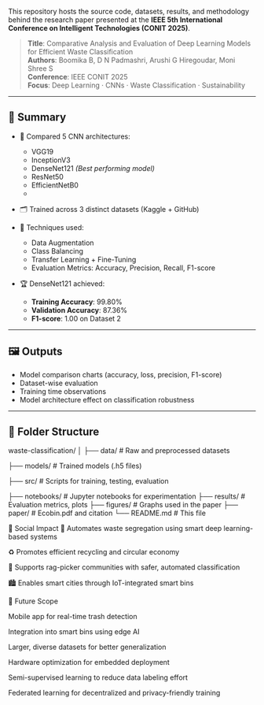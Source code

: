 This repository hosts the source code, datasets, results, and methodology behind the research paper presented at the **IEEE 5th International Conference on Intelligent Technologies (CONIT 2025)**.

> **Title**: Comparative Analysis and Evaluation of Deep Learning Models for Efficient Waste Classification  
> **Authors**: Boomika B, D N Padmashri, Arushi G Hiregoudar, Moni Shree S  
> **Conference**: IEEE CONIT 2025  
> **Focus**: Deep Learning · CNNs · Waste Classification · Sustainability

---

## 🧠 Summary
- 📌 Compared 5 CNN architectures:
  - VGG19  
  - InceptionV3  
  - DenseNet121 *(Best performing model)*  
  - ResNet50  
  - EfficientNetB0
  - 
- 🗂️ Trained across 3 distinct datasets (Kaggle + GitHub)

- 🧪 Techniques used:
  - Data Augmentation
  - Class Balancing
  - Transfer Learning + Fine-Tuning
  - Evaluation Metrics: Accuracy, Precision, Recall, F1-score

- 🏆 DenseNet121 achieved:
  - **Training Accuracy**: 99.80%
  - **Validation Accuracy**: 87.36%
  - **F1-score**: 1.00 on Dataset 2

---

## 🖼️ Outputs

- Model comparison charts (accuracy, loss, precision, F1-score)
- Dataset-wise evaluation
- Training time observations
- Model architecture effect on classification robustness

---

## 📂 Folder Structure

waste-classification/
│
├── data/ # Raw and preprocessed datasets


├── models/ # Trained models (.h5 files)

├── src/ # Scripts for training, testing, evaluation

├── notebooks/ # Jupyter notebooks for experimentation
├── results/ # Evaluation metrics, plots
├── figures/ # Graphs used in the paper
├── paper/ # Ecobin.pdf and citation
└── README.md # This file


🌱 Social Impact
🧹 Automates waste segregation using smart deep learning-based systems

♻️ Promotes efficient recycling and circular economy

💼 Supports rag-picker communities with safer, automated classification

🏙️ Enables smart cities through IoT-integrated smart bins

🔭 Future Scope

Mobile app for real-time trash detection

Integration into smart bins using edge AI

Larger, diverse datasets for better generalization

Hardware optimization for embedded deployment

Semi-supervised learning to reduce data labeling effort

Federated learning for decentralized and privacy-friendly training


